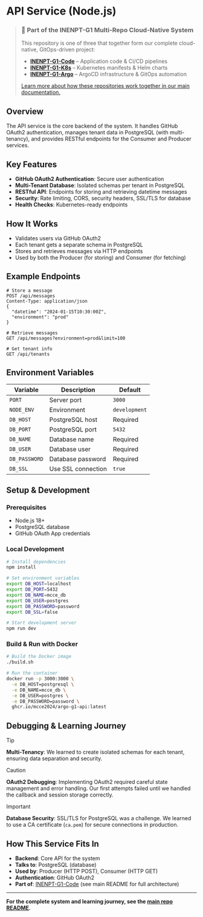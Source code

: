 # API Service (Node.js)

> ### 🔗 Part of the INENPT-G1 Multi-Repo Cloud-Native System
> This repository is one of three that together form our complete cloud-native, GitOps-driven project:
>
> - **[INENPT-G1-Code](https://github.com/MCCE2024/INENPT-G1-Code)** – Application code & CI/CD pipelines
> - **[INENPT-G1-K8s](https://github.com/MCCE2024/INENPT-G1-K8s)** – Kubernetes manifests & Helm charts
> - **[INENPT-G1-Argo](https://github.com/MCCE2024/INENPT-G1-Argo)** – ArgoCD infrastructure & GitOps automation
>
> [Learn more about how these repositories work together in our main documentation.](https://github.com/MCCE2024/INENPT-G1-Argo#🏗️-our-3-repository-architecture-why-we-chose-this-path)

## Overview
The API service is the core backend of the system. It handles GitHub OAuth2 authentication, manages tenant data in PostgreSQL (with multi-tenancy), and provides RESTful endpoints for the Consumer and Producer services.

## Key Features
- **GitHub OAuth2 Authentication**: Secure user authentication
- **Multi-Tenant Database**: Isolated schemas per tenant in PostgreSQL
- **RESTful API**: Endpoints for storing and retrieving datetime messages
- **Security**: Rate limiting, CORS, security headers, SSL/TLS for database
- **Health Checks**: Kubernetes-ready endpoints

## How It Works
- Validates users via GitHub OAuth2
- Each tenant gets a separate schema in PostgreSQL
- Stores and retrieves messages via HTTP endpoints
- Used by both the Producer (for storing) and Consumer (for fetching)

## Example Endpoints
```http
# Store a message
POST /api/messages
Content-Type: application/json
{
  "datetime": "2024-01-15T10:30:00Z",
  "environment": "prod"
}

# Retrieve messages
GET /api/messages?environment=prod&limit=100

# Get tenant info
GET /api/tenants
```

## Environment Variables
| Variable      | Description        | Default       |
| ------------- | ------------------ | ------------- |
| `PORT`        | Server port        | `3000`        |
| `NODE_ENV`    | Environment        | `development` |
| `DB_HOST`     | PostgreSQL host    | Required      |
| `DB_PORT`     | PostgreSQL port    | `5432`        |
| `DB_NAME`     | Database name      | Required      |
| `DB_USER`     | Database user      | Required      |
| `DB_PASSWORD` | Database password  | Required      |
| `DB_SSL`      | Use SSL connection | `true`        |

## Setup & Development

### Prerequisites
- Node.js 18+
- PostgreSQL database
- GitHub OAuth App credentials

### Local Development
```bash
# Install dependencies
npm install

# Set environment variables
export DB_HOST=localhost
export DB_PORT=5432
export DB_NAME=mcce_db
export DB_USER=postgres
export DB_PASSWORD=password
export DB_SSL=false

# Start development server
npm run dev
```

### Build & Run with Docker
```bash
# Build the Docker image
./build.sh

# Run the container
docker run -p 3000:3000 \
  -e DB_HOST=postgresql \
  -e DB_NAME=mcce_db \
  -e DB_USER=postgres \
  -e DB_PASSWORD=password \
  ghcr.io/mcce2024/argo-g1-api:latest
```

## Debugging & Learning Journey
> [!TIP]
> **Multi-Tenancy**: We learned to create isolated schemas for each tenant, ensuring data separation and security.

> [!CAUTION]
> **OAuth2 Debugging**: Implementing OAuth2 required careful state management and error handling. Our first attempts failed until we handled the callback and session storage correctly.

> [!IMPORTANT]
> **Database Security**: SSL/TLS for PostgreSQL was a challenge. We learned to use a CA certificate (`ca.pem`) for secure connections in production.

## How This Service Fits In
- **Backend**: Core API for the system
- **Talks to**: PostgreSQL (database)
- **Used by**: Producer (HTTP POST), Consumer (HTTP GET)
- **Authentication**: GitHub OAuth2
- **Part of**: [INENPT-G1-Code](../../../README.md) (see main README for full architecture)

---

**For the complete system and learning journey, see the [main repo README](../../../README.md).**
